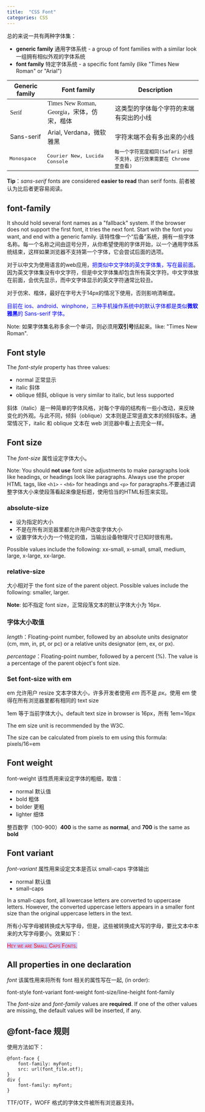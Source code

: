 ```yaml
---
title:  "CSS Font"
categories: CSS
---
```

总的来说一共有两种字体集：

+ **generic family** 通用字体系统 - a group of font families with a similar look 一组拥有相似外观的字体系统
+ **font family** 特定字体系统 - a specific font family (like "Times New Roman" or "Arial")

<table>
  <thead>
    <tr>
      <th>Generic family</th><th>Font family</th><th>Description</th>
    </tr>
  </thead>
  <tbody>
    <tr style="font-family: serif;">
      <td>Serif</td><td>Times New Roman, Georgia，宋体，仿宋，楷体</td><td>这类型的字体每个字符的末端有突出的小线</td>
    </tr>
    <tr>
      <td>Sans-serif</td><td>Arial, Verdana，微软雅黑</td><td>字符末端不会有多出来的小线</td>
    </tr>
    <tr style="font-family: monospace;">
      <td>Monospace</td><td>Courier New, Lucida Console</td><td>每一个字符宽度相同(Safari 好想不支持，这行效果需要在 Chrome 里查看)</td>
    </tr>
  </tbody>
</table>

**Tip**：_sans-serif_ fonts are considered **easier to read** than serif fonts. 前者被认为比后者更容易阅读。

<!--more-->

## font-family

It should hold several font names as a "fallback" system. If the browser does not support the first font, it tries the next font. Start with the font you want, and end with a generic family. 该特性像一个“后备”系统，拥有一些字体名称。每一个名称之间由逗号分开，从你希望使用的字体开始，以一个通用字体系统结束，这样如果浏览器不支持第一个字体，它会尝试后面的选项。

对于以中文为使用语言的web应用，<span style="color:blue;">把类似中文字体的英文字体集，写在最前面</span>。因为英文字体集没有中文字符，但是中文字体集却包含所有英文字符。中文字体放在前面，会优先显示，而中文字体显示的英文字符通常比较丑。

对于仿宋、楷体，最好在字号大于14px的情况下使用，否则影响清晰度。

<span style="color:blue;">目前在 ios、android、winphone，三种手机操作系统中的默认字体都是类似**微软雅黑**的 Sans-serif 字体。</span>

Note: 如果字体集名称多余一个单词，则必须用**双引号**括起来。like: "Times New Roman".

## Font style

The _font-style_ property has three values:

+ normal 正常显示
+ italic 斜体
+ oblique 倾斜, oblique is very similar to italic, but less supported

斜体（italic）是一种简单的字体风格，对每个字母的结构有一些小改动，来反映变化的外观。与此不同，倾斜（oblique）文本则是正常竖直文本的倾斜版本。通常情况下，italic 和 oblique 文本在 web 浏览器中看上去完全一样。

## Font size

The _font-size_ 属性设定字体大小。

Note: You should **not use** font size adjustments to make paragraphs look like headings, or headings look like paragraphs. Always use the proper HTML tags, like `<h1>` - `<h6>` for headings and `<p>` for paragraphs.不要通过调整字体大小来使段落看起来像是标题，使用恰当的HTML标签来实现。

### absolute-size

+ 设为指定的大小
+ 不是在所有浏览器里都允许用户改变字体大小
+ 设置字体大小为一个特定的值，当输出设备物理尺寸已知时很有用。

Possible values include the following: xx-small, x-small, small, medium, large, x-large, xx-large.

### relative-size

大小相对于 the font size of the parent object. Possible values include the following: smaller, larger.

**Note**: 如不指定 font size，正常段落文本的默认字体大小为 16px.

### 字体大小取值

_length_：Floating-point number, followed by an absolute units designator (cm, mm, in, pt, or pc) or a relative units designator (em, ex, or px).

_percentage_：Floating-point number, followed by a percent (%). The value is a percentage of the parent object's font size.

### Set font-size with em 

em 允许用户 resize 文本字体大小，许多开发者使用 _em_ 而不是 _px_。使用 em 使得在所有浏览器里都有相同的 text size

1em 等于当前字体大小。default text size in browser is 16px，所有 1em=16px

The em size unit is recommended by the W3C.

The size can be calculated from pixels to em using this formula: pixels/16=em

## Font weight

font-weight 该性质用来设定字体的粗细，取值：

+ normal 默认值
+ bold 粗体
+ bolder 更粗
+ lighter 细体

整百数字（100-900）**400** is the same as **normal**, and **700** is the same as **bold**

## Font variant

_font-variant_ 属性用来设定文本是否以 small-caps 字体输出

+ normal 默认值
+ small-caps 

In a small-caps font, all lowercase letters are converted to uppercase letters. However, the converted uppercase letters appears in a smaller font size than the original uppercase letters in the text.

所有小写字母被转换成大写字母，但是，这些被转换成大写的字母，要比文本中本来的大写字母要小。效果如下：

<span style="font-variant:small-caps;color:red;background-color:rgb(204,204,255);">Hey we are Small Caps Fonts.</span>

## All properties in one declaration

_font_ 该属性用来将所有 font 相关的属性写在一起,  (in order):

font-style font-variant font-weight font-size/line-height font-family

The _font-size_ and _font-family_ values are **required**. If one of the other values are missing, the default values will be inserted, if any.

## @font-face 规则

使用方法如下：

    @font-face {
    	font-family: myFont;
    	src: url(font_file.otf);
    }
    div {
    	font-family: myFont;
    }

TTF/OTF，WOFF 格式的字体文件被所有浏览器支持。
